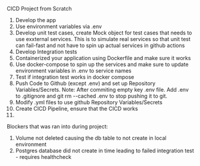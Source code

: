 CICD Project from Scratch
1. Develop the app 
2. Use environment variables via .env
3. Develop unit test cases, create Mock object for test cases that needs to use exxternal services. This is to simulate real services so that unit test can fail-fast and not have to spin up actual services in github actions
5. Develop Integration tests
6. Containerized your application using Dockerfile and make sure it works
7. Use docker-compose to spin up the services and make sure to update environment variables in .env to service names
8. Test if integration test works in docker compose
9. Push Code to Github (except .env) and set up Repository Variables/Secrets. Note: After commiting empty key .env file. Add .env to .gitignore and git rm --cached .env to stop pushing it to git.
10. Modify .yml files to use github Repository Variables/Secrets
11. Create CICD Pipeline, ensure that the CICD works
12. 

Blockers that was ran into during project:
1. Volume not deleted causing the db table to not create in local environment
2. Postgres database did not create in time leading to failed integration test - requires healthcheck



